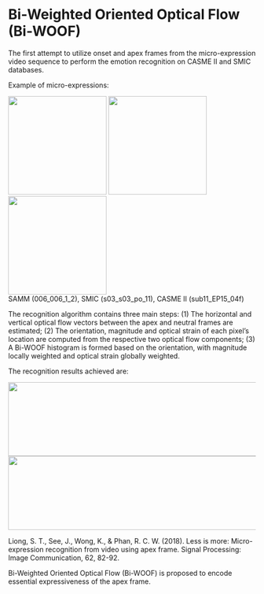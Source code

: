 # Bi-Weighted Oriented Optical Flow (Bi-WOOF)

The first attempt to utilize onset and apex frames from the micro-expression video sequence to perform the emotion recognition on CASME II and SMIC databases. 

Example of micro-expressions:

<img src="https://drive.google.com/uc?export=view&id=1IOj1fh9hSHETGh6VzM7PljoPOj1Z3zWK" data-canonical-src="https://drive.google.com/uc?export=view&id=1IOj1fh9hSHETGh6VzM7PljoPOj1Z3zWK" width="200" height="200"  />  <img src="https://drive.google.com/uc?export=view&id=1PeW7wNzA-plqs7juD43XkSJDeXm9LRXv" data-canonical-src="https://drive.google.com/uc?export=view&id=1PeW7wNzA-plqs7juD43XkSJDeXm9LRXv" width="200" height="200"  />  <img src="https://drive.google.com/uc?export=view&id=1iXtn2dULrD5blNONdFdop8T84Ibqp4yN" data-canonical-src="https://drive.google.com/uc?export=view&id=1iXtn2dULrD5blNONdFdop8T84Ibqp4yN" width="200" height="200"  />  
SAMM (006_006_1_2), SMIC (s03_s03_po_11), CASME II (sub11_EP15_04f)

The recognition algorithm contains three main steps: 
(1) The horizontal and vertical optical flow vectors between the apex and neutral frames are estimated; 
(2) The orientation, magnitude and optical strain of each pixel’s location are computed from the respective two optical flow components; 
(3) A Bi-WOOF histogram is formed based on the orientation, with magnitude locally weighted and optical strain globally weighted.


The recognition results achieved are:

<img src="https://drive.google.com/file/d/1orkNPTmFOyblClPQyIWukJ8AbJJYasry/view?usp=sharing" data-canonical-src="https://drive.google.com/file/d/1orkNPTmFOyblClPQyIWukJ8AbJJYasry/view?usp=sharing" width="600" height="150"/>


<img src="https://drive.google.com/file/d/1orkNPTmFOyblClPQyIWukJ8AbJJYasry/view?usp=sharing" width="600" height="150"/>


Liong, S. T., See, J., Wong, K., & Phan, R. C. W. (2018). Less is more: Micro-expression recognition from video using apex frame. Signal Processing: Image Communication, 62, 82-92.

Bi-Weighted Oriented Optical Flow (Bi-WOOF) is proposed to encode essential expressiveness of the apex frame.
